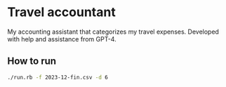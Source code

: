 # Travel accountant

My accounting assistant that categorizes my travel expenses. Developed with help and
assistance from GPT-4.

## How to run

```bash
./run.rb -f 2023-12-fin.csv -d 6
```
